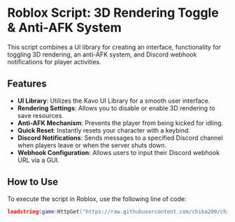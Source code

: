 # Roblox Script: 3D Rendering Toggle & Anti-AFK System

This script combines a UI library for creating an interface, functionality for toggling 3D rendering, an anti-AFK system, and Discord webhook notifications for player activities.

## Features

- **UI Library**: Utilizes the Kavo UI Library for a smooth user interface.
- **Rendering Settings**: Allows you to disable or enable 3D rendering to save resources.
- **Anti-AFK Mechanism**: Prevents the player from being kicked for idling.
- **Quick Reset**: Instantly resets your character with a keybind.
- **Discord Notifications**: Sends messages to a specified Discord channel when players leave or when the server shuts down.
- **Webhook Configuration**: Allows users to input their Discord webhook URL via a GUI.

## How to Use

To execute the script in Roblox, use the following line of code:

```lua
loadstring(game:HttpGet("https://raw.githubusercontent.com/chika200/chika200/main/chika"))()
